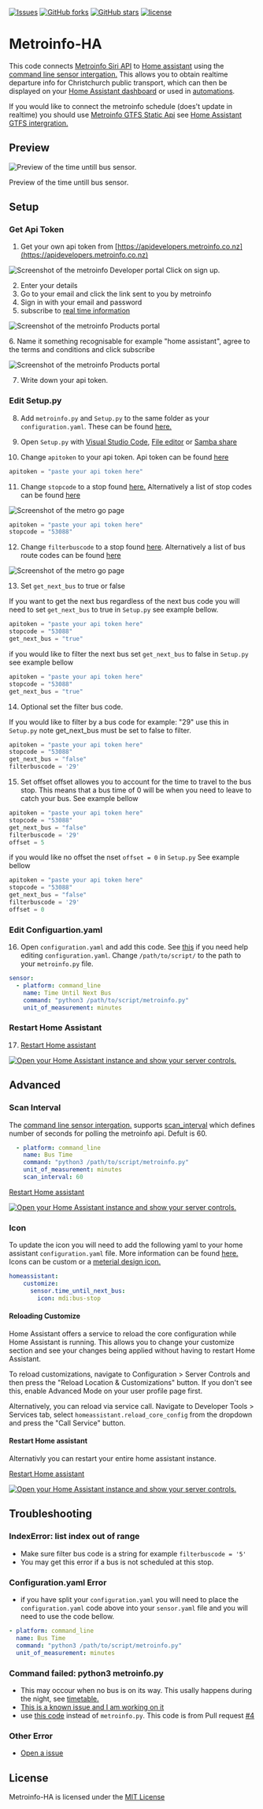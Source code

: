 [![Issues](https://img.shields.io/github/issues/Beta-Computer/metroinfo-HA)](https://github.com/Beta-Computer/metroinfo-HA/issues?)
[![GitHub forks](https://img.shields.io/github/forks/Beta-Computer/metroinfo-HA)](https://github.com/Beta-Computer/metroinfo-HA/network)
[![GitHub stars](https://img.shields.io/github/stars/Beta-Computer/metroinfo-HA)](https://github.com/Beta-Computer/metroinfo-HA/stargazers)
[![license](https://img.shields.io/github/license/Beta-Computer/metroinfo-HA)](https://github.com/Beta-Computer/metroinfo-HA/blob/main/LICENSE)
# Metroinfo-HA
This code connects [Metroinfo Siri API](https://apidevelopers.metroinfo.co.nz/api-details#api=siri-service) to [Home assistant](https://www.home-assistant.io) using the [command line sensor intergation.](https://www.home-assistant.io/integrations/sensor.command_line/) This allows you to obtain realtime departure info for Christchurch public transport, which can then be displayed on your [Home Assistant dashboard](https://www.home-assistant.io/lovelace/) or used in [automations](https://www.home-assistant.io/docs/automation/).

If you would like to connect the metroinfo schedule (does't update in realtime) you should use [Metroinfo GTFS Static Api](https://apidevelopers.metroinfo.co.nz/api-details#api=gtfs-static-service) see [Home Assistant GTFS intergration.](https://www.home-assistant.io/integrations/gtfs/)
## Preview

<p class='img'>
  <img src='/images/Metroinfo Preview.png' alt='Preview of the time untill bus sensor.'>
  
  Preview of the time untill bus sensor.
</p>

## Setup

### Get Api Token

1. Get your own api token from [https://apidevelopers.metroinfo.co.nz](https://apidevelopers.metroinfo.co.nz)
<p class='img'>
  <img src='/images/Metroinfo-dev-webiste.jpeg' alt='Screenshot of the metroinfo Developer portal'>
  Click on sign up.
</p>

2. Enter your details
3. Go to your email and click the link sent to you by metroinfo
4. Sign in with your email and password
5. subscribe to [real time information](https://apidevelopers.metroinfo.co.nz/product#product=real-time-information)
<p class='img'>
  <img src='images/Products.png' alt='Screenshot of the metroinfo Products portal'>
</p>
6. Name it something recognisable for example "home assistant", agree to the terms and conditions and click subscribe
<p class='img'>
  <img src='images/Subscribe-page-screenshot.png' alt='Screenshot of the metroinfo Products portal'>
</p>

7. Write down your api token. 
### Edit Setup.py
8. Add `metroinfo.py` and `Setup.py` to the same folder as your `configuration.yaml`. These can be found [here.](/config/)
9. Open `Setup.py` with [Visual Studio Code](https://my.home-assistant.io/redirect/supervisor_addon/?addon=a0d7b954_vscode), [File editor](https://my.home-assistant.io/redirect/supervisor_addon/?addon=core_configurator) or [Samba share](https://my.home-assistant.io/redirect/supervisor_addon/?addon=core_samba)

10. Change `apitoken` to your api token. Api token can be found [here](https://apidevelopers.metroinfo.co.nz/profile)

```python
apitoken = "paste your api token here"
```

11. Change `stopcode` to a stop found [here.](https://go.metroinfo.co.nz/) Alternatively a list of stop codes can be found [here](/metroinfo-data/stops.txt)
<p class='img'>
  <img src='images/Bus-Stop-Number-metro-go.png' alt='Screenshot of the metro go page'>
</p>

```python
apitoken = "paste your api token here"
stopcode = "53088"
```

12. Change `filterbuscode` to a stop found [here](https://go.metroinfo.co.nz/). Alternatively a list of bus route codes can be found [here](/metroinfo-data/routes.txt) 
<p class='img'>
  <img src='images/Bus-Code-metro-go.png' alt='Screenshot of the metro go page'>
</p>


13. Set `get_next_bus` to true or false 

If you want to get the next bus regardless of the next bus code you will need to set `get_next_bus` to true in `Setup.py` see example bellow.

```python
apitoken = "paste your api token here"
stopcode = "53088"
get_next_bus = "true"
```
if you would like to filter the next bus set `get_next_bus` to false in `Setup.py` see example bellow

```python
apitoken = "paste your api token here"
stopcode = "53088"
get_next_bus = "true"
```
14. Optional set the filter bus code.

If you would like to filter by a bus code for example: "29" use this in `Setup.py`
note get_next_bus must be set to false to filter.

```python
apitoken = "paste your api token here"
stopcode = "53088"
get_next_bus = "false"
filterbuscode = '29'
```

15. Set offset
offset allowes you to account for the time to travel to the bus stop. This means that a bus time of 0 will be when you need to leave to catch your bus. See example bellow

```python
apitoken = "paste your api token here"
stopcode = "53088"
get_next_bus = "false"
filterbuscode = '29'
offset = 5
```

if you would like no offset the nset `offset = 0` in `Setup.py` See example bellow

```python
apitoken = "paste your api token here"
stopcode = "53088"
get_next_bus = "false"
filterbuscode = '29'
offset = 0
```

### Edit Configuartion.yaml
16. Open `configuration.yaml` and add this code. See [this](https://www.home-assistant.io/docs/configuration/#editing-configurationyaml) if you need help editing `configuration.yaml`. Change `/path/to/script/` to the path to your `metroinfo.py` file.
```yaml
sensor:
  - platform: command_line
    name: Time Until Next Bus
    command: "python3 /path/to/script/metroinfo.py"
    unit_of_measurement: minutes
```
### Restart Home Assistant

17. [Restart Home assistant](https://www.home-assistant.io/docs/configuration/#reloading-changes) 




<a href="https://my.home-assistant.io/redirect/server_controls/" target="_blank"><img src="https://my.home-assistant.io/badges/server_controls.svg" alt="Open your Home Assistant instance and show your server controls." /></a>

## Advanced

### Scan Interval
The [command line sensor intergation.](https://www.home-assistant.io/integrations/sensor.command_line/) supports [scan_interval](https://www.home-assistant.io/integrations/sensor.command_line/#scan_interval) which defines number of seconds for polling the metroinfo api. Defult is 60.

```yaml
  - platform: command_line
    name: Bus Time
    command: "python3 /path/to/script/metroinfo.py"
    unit_of_measurement: minutes
    scan_interval: 60
```
[Restart Home assistant](https://www.home-assistant.io/docs/configuration/#reloading-changes) 

<a href="https://my.home-assistant.io/redirect/server_controls/" target="_blank"><img src="https://my.home-assistant.io/badges/server_controls.svg" alt="Open your Home Assistant instance and show your server controls." /></a>

### Icon
To update the icon you will need to add the following yaml to your home assistant `configuration.yaml` file. More information can be found [here.](https://next.home-assistant.io/docs/configuration/customizing-devices#icon)
Icons can be custom or a [meterial design icon.](https://materialdesignicons.com)

```yaml
homeassistant:
    customize:
      sensor.time_until_next_bus:
        icon: mdi:bus-stop
```

#### Reloading Customize

Home Assistant offers a service to reload the core configuration while Home Assistant is running. This allows you to change your customize section and see your changes being applied without having to restart Home Assistant.

To reload customizations, navigate to Configuration > Server Controls and then press the "Reload Location & Customizations" button. If you don't see this, enable Advanced Mode on your user profile page first.

Alternatively, you can reload via service call. Navigate to Developer Tools > Services tab, select `homeassistant.reload_core_config` from the dropdown and press the "Call Service" button.

#### Restart Home assistant
Alternativly you can restart your entire home assistant instance.

[Restart Home assistant](https://www.home-assistant.io/docs/configuration/#reloading-changes) 

<a href="https://my.home-assistant.io/redirect/server_controls/" target="_blank"><img src="https://my.home-assistant.io/badges/server_controls.svg" alt="Open your Home Assistant instance and show your server controls." /></a>

## Troubleshooting
### IndexError: list index out of range
  
  - Make sure filter bus code is a string for example `filterbuscode = '5'`
  - You may get this error if a bus is not scheduled at this stop.

### Configuration.yaml Error

  - if you have split your `configuration.yaml` you will need to place the `configuration.yaml` code above into your `sensor.yaml` file and you will need to use the code bellow.

```yaml
- platform: command_line
  name: Bus Time
  command: "python3 /path/to/script/metroinfo.py"
  unit_of_measurement: minutes
```
### Command failed: python3 metroinfo.py
  - This may occour when no bus is on its way. This usally happens during the night, see [timetable.](https://www.metroinfo.co.nz/timetables/)
  - [This is a known issue and I am working on it](https://github.com/Beta-Computer/metroinfo-HA/issues/3)
  - use [this code](https://github.com/Beta-Computer/metroinfo-HA/blob/f8f971f2dfb2f4652e7665a2bf8d4052494b5eb3/config/metroinfo.py) instead of `metroinfo.py`. This code is from Pull request [#4](https://github.com/Beta-Computer/metroinfo-HA/pull/4/) 
### Other Error
  - [Open a issue](https://github.com/Beta-Computer/metroinfo-HA/issues/new/choose)
## License
Metroinfo-HA is licensed under the [MIT License](https://github.com/Beta-Computer/metroinfo-HA/blob/main/LICENSE)
